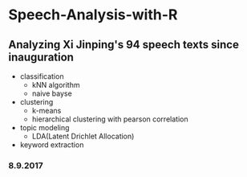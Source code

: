 # Speech-Analysis-with-R
## Analyzing Xi Jinping's 94 speech texts since inauguration

* classification
  * kNN algorithm
  * naive bayse
* clustering
  * k-means
  * hierarchical clustering with pearson correlation
* topic modeling
  * LDA(Latent Drichlet Allocation)
* keyword extraction


### 8.9.2017
